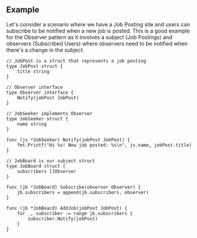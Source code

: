 


## Example

Let's consider a scenario where we have a Job Posting site and users can subscribe to be notified when a new job is posted. This is a good example for the Observer pattern as it involves a subject (Job Postings) and observers (Subscribed Users) where observers need to be notified when there's a change in the subject.

```
// JobPost is a struct that represents a job posting
type JobPost struct {
	title string
}

// Observer interface
type Observer interface {
	Notify(jobPost JobPost)
}

// JobSeeker implements Observer
type JobSeeker struct {
	name string
}

func (js *JobSeeker) Notify(jobPost JobPost) {
	fmt.Printf("Hi %s! New job posted: %s\n", js.name, jobPost.title)
}

// JobBoard is our subject struct
type JobBoard struct {
	subscribers []Observer
}

func (jb *JobBoard) Subscribe(observer Observer) {
	jb.subscribers = append(jb.subscribers, observer)
}

func (jb *JobBoard) AddJob(jobPost JobPost) {
	for _, subscriber := range jb.subscribers {
		subscriber.Notify(jobPost)
	}
}
```